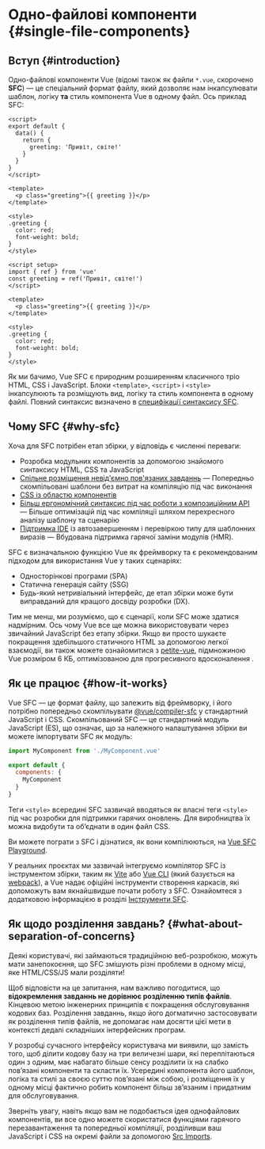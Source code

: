 # Одно-файлові компоненти {#single-file-components}

## Вступ {#introduction}

Одно-файлові компоненти Vue (відомі також як файли `*.vue`, скорочено **SFC**) — це спеціальний формат файлу, який дозволяє нам інкапсулювати шаблон, логіку **та** стиль компонента Vue в одному файл. Ось приклад SFC:

<div class="options-api">

```vue
<script>
export default {
  data() {
    return {
      greeting: 'Привіт, світе!'
    }
  }
}
</script>

<template>
  <p class="greeting">{{ greeting }}</p>
</template>

<style>
.greeting {
  color: red;
  font-weight: bold;
}
</style>
```

</div>

<div class="composition-api">

```vue
<script setup>
import { ref } from 'vue'
const greeting = ref('Привіт, світе!')
</script>

<template>
  <p class="greeting">{{ greeting }}</p>
</template>

<style>
.greeting {
  color: red;
  font-weight: bold;
}
</style>
```

</div>

Як ми бачимо, Vue SFC є природним розширенням класичного тріо HTML, CSS і JavaScript. Блоки `<template>`, `<script>` і `<style>` інкапсулюють та розміщують вид, логіку та стиль компонента в одному файлі. Повний синтаксис визначено в [специфікації синтаксису SFC](/api/sfc-spec).

## Чому SFC {#why-sfc}

Хоча для SFC потрібен етап збірки, у відповідь є численні переваги:

- Розробка модульних компонентів за допомогою знайомого синтаксису HTML, CSS та JavaScript
- [Спільне розміщення невід'ємно пов'язаних завданнь](#what-about-separation-of-concerns)
— Попередньо скомпільовані шаблони без витрат на компіляцію під час виконання
- [CSS із областю компонентів](/api/sfc-css-features)
- [Більш ергономічний синтаксис під час роботи з композиційним API](/api/sfc-script-setup)
— Більше оптимізацій під час компіляції шляхом перехресного аналізу шаблону та сценарію
- [Підтримка IDE](/guide/scaling-up/tooling#ide-support) із автозавершенням і перевіркою типу для шаблонних виразів
— Вбудована підтримка гарячої заміни модулів (HMR).

SFC є визначальною функцією Vue як фреймворку та є рекомендованим підходом для використання Vue у таких сценаріях:

- Односторінкові програми (SPA)
- Статична генерація сайту (SSG)
- Будь-який нетривіальний інтерфейс, де етап збірки може бути виправданий для кращого досвіду розробки (DX).

Тим не менш, ми розуміємо, що є сценарії, коли SFC може здатися надмірним. Ось чому Vue все ще можна використовувати через звичайний JavaScript без етапу збірки. Якщо ви просто шукаєте покращення здебільшого статичного HTML за допомогою легкої взаємодії, ви також можете ознайомитися з [petite-vue](https://github.com/vuejs/petite-vue), підмножиною Vue розміром 6 КБ, оптимізованою для прогресивного вдосконалення .

## Як це працює {#how-it-works}

Vue SFC — це формат файлу, що залежить від фреймворку, і його потрібно попередньо скомпільувати [@vue/compiler-sfc](https://github.com/vuejs/core/tree/main/packages/compiler-sfc) у стандартний JavaScript і CSS. Скомпільований SFC — це стандартний модуль JavaScript (ES), що означає, що за належного налаштування збірки ви можете імпортувати SFC як модуль:

```js
import MyComponent from './MyComponent.vue'

export default {
  components: {
    MyComponent
  }
}
```

Теги `<style>` всередині SFC зазвичай вводяться як власні теги `<style>` під час розробки для підтримки гарячих оновлень. Для виробництва їх можна видобути та об’єднати в один файл CSS.

Ви можете пограти з SFC і дізнатися, як вони компілюються, на [Vue SFC Playground](https://play.vuejs.org/).

У реальних проєктах ми зазвичай інтегруємо компілятор SFC із інструментом збірки, таким як [Vite](https://vitejs.dev/) або [Vue CLI](http://cli.vuejs.org/) (який базується на [webpack](https://webpack.js.org/)), а Vue надає офіційні інструменти створення каркасів, які допоможуть вам якнайшвидше почати роботу з SFC. Ознайомтеся з додатковою інформацією в розділі [Інструменти SFC](/guide/scaling-up/tooling).

## Як щодо розділення завдань? {#what-about-separation-of-concerns}

Деякі користувачі, які займаються традиційною веб-розробкою, можуть мати занепокоєння, що SFC змішують різні проблеми в одному місці, яке HTML/CSS/JS мали розділяти!

Щоб відповісти на це запитання, нам важливо погодитися, що **відокремлення завданнь не дорівнює розділенню типів файлів**. Кінцевою метою інженерних принципів є покращення обслуговування кодових баз. Розділення завданнь, якщо його догматично застосовувати як розділення типів файлів, не допомагає нам досягти цієї мети в контексті дедалі складніших інтерфейсних програм.

У розробці сучасного інтерфейсу користувача ми виявили, що замість того, щоб ділити кодову базу на три величезні шари, які переплітаються один з одним, має набагато більше сенсу розділити їх на слабко пов’язані компоненти та скласти їх. Усередині компонента його шаблон, логіка та стилі за своєю суттю пов’язані між собою, і розміщення їх у одному місці фактично робить компонент більш зв’язаним і придатним для обслуговування.

Зверніть увагу, навіть якщо вам не подобається ідея однофайлових компонентів, ви все одно можете скористатися функціями гарячого перезавантаження та попередньої компіляції, розділивши ваш JavaScript і CSS на окремі файли за допомогою [Src Imports](/api/sfc-spec#src-imports).
